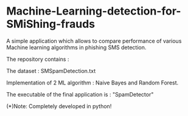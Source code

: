 # Machine-Learning-detection-for-SMiShing-frauds

A simple application which allows to compare performance of various Machine learning algorithms in phishing SMS detection.

The repository contains :

The dataset : SMSpamDetection.txt

Implementation of 2 ML algorithm : Naive Bayes and Random Forest.

The executable of the final application is : "SpamDetector"

(*)Note: Completely developed in python!
